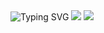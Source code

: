 <img src="https://readme-typing-svg.demolab.com/?font=Fira+Code&duration=3000&pause=1000&color=006AFF&center=true&vCenter=true&width=500&lines=Follow+your+heart.+Any+time.+Any+place." alt="Typing SVG" />

<picture>
<source srcset="https://github-readme-stats.vercel.app/api?username=TracingOrigins&show_icons=true&hide_title=false&theme=transparent&border_color=3d444db3&border_width=max(1px, 0.0625rem)" media="(prefers-color-scheme: dark)"/>
<source srcset="https://github-readme-stats.vercel.app/api?username=TracingOrigins&show_icons=true&hide_title=false&theme=transparent&border_color=d1d9e0b3&border_width=max(1px, 0.0625rem)" media="(prefers-color-scheme: light), (prefers-color-scheme: no-preference)"/>
<img src="https://github-readme-stats.vercel.app/api?username=TracingOrigins&show_icons=true&hide_title=false&theme=transparent"/>
</picture>
<picture>
<source srcset="https://github-readme-stats.vercel.app/api/top-langs/?username=TracingOrigins&layout=compact&langs_count=8&exclude_repo=TracingOrigins.github.io&theme=transparent&border_color=3d444db3&border_width=max(1px, 0.0625rem)" media="(prefers-color-scheme: dark)"/>
<source srcset="https://github-readme-stats.vercel.app/api/top-langs/?username=TracingOrigins&layout=compact&langs_count=8&exclude_repo=TracingOrigins.github.io&theme=transparent&border_color=d1d9e0b3&border_width=max(1px, 0.0625rem)" media="(prefers-color-scheme: light), (prefers-color-scheme: no-preference)"/>
<img src="https://github-readme-stats.vercel.app/api/top-langs/?username=TracingOrigins&layout=compact&langs_count=8&exclude_repo=TracingOrigins.github.io&theme=transparent"/>
</picture>

